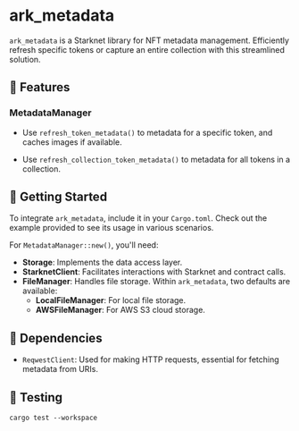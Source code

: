 # ark_metadata

```ark_metadata``` is a Starknet library for NFT metadata management. Efficiently refresh specific tokens or capture an entire collection with this streamlined solution.

## 📜 Features
### MetadataManager

  - Use ```refresh_token_metadata()``` to metadata for a specific token, and caches images if available.

- Use ```refresh_collection_token_metadata()``` to metadata for all tokens in a collection.


## 🚀 Getting Started

To integrate `ark_metadata`, include it in your `Cargo.toml`. Check out the example provided to see its usage in various scenarios.

For `MetadataManager::new()`, you'll need:

- **Storage**: Implements the data access layer.
- **StarknetClient**: Facilitates interactions with Starknet and contract calls.
- **FileManager**: Handles file storage. Within `ark_metadata`, two defaults are available:
  - **LocalFileManager**: For local file storage.
  - **AWSFileManager**: For AWS S3 cloud storage.


## 🔗 Dependencies

- ```ReqwestClient```: Used for making HTTP requests, essential for fetching metadata from URIs.

## 🧪 Testing

 ```cargo test --workspace```
